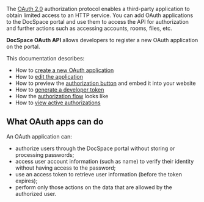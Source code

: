 The [OAuth 2.0](https://datatracker.ietf.org/doc/html/rfc6749) authorization protocol enables a third-party application to obtain limited access to an HTTP service. You can add OAuth applications to the DocSpace portal and use them to access the API for authorization and further actions such as accessing accounts, rooms, files, etc.

**DocSpace OAuth API** allows developers to register a new OAuth application on the portal. 

This documentation describes:

- How to [create a new OAuth application](../Usage%20API/Creating%20OAuth%20App.md)
- How to [edit the application](../Usage%20API/Editing%20OAuth%20App.md)
- How to preview the [authorization button](../Usage%20API/Auth%20Button.md) and embed it into your website
- How to [generate a developer token](../Usage%20API/Developer%20Token.md)
- How the [authorization flow](../Usage%20API/Authorization%20Flow.md) looks like
- How to [view active authorizations](../Usage%20API/Viewing%20Active%20Authorizations.md)

## What OAuth apps can do

An OAuth application can:

- authorize users through the DocSpace portal without storing or processing passwords;
- access user account information (such as name) to verify their identity without having access to the password;
- use an access token to retrieve user information (before the token expires);
- perform only those actions on the data that are allowed by the authorized user.
